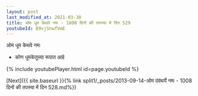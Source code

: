 ```yaml
---
layout: post
last_modified_at: 2021-03-30
title: ओम धूम केथवे नमः - 1008 दिनों की तपस्या में दिन 529
youtubeId: B9vjSnwfVmE
---
```

 
 
 ओम धूम केथवे नमः  
 
 -  कोण धूमकेतूच्या रूपात आहे 
 
  
 
  
 
 
 
 
 
 


{% include youtubePlayer.html id=page.youtubeId %}
 
[Next]({{ site.baseurl }}{% link  split1/_posts/2013-09-14-ओम दंवंथर्ये नमः - 1008 दिनों की तपस्या में दिन 528.md%})
 
